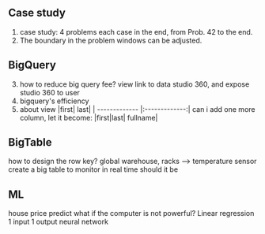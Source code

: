 ## Case study
1. case study: 4 problems each case in the end, from Prob. 42 to the end.
2. The boundary in the problem windows can be adjusted.
## BigQuery
3. how to reduce big query fee?
view link to data studio 360, and expose studio 360 to user
4. bigquery's efficiency
5. about view
|first| last|
| ------------- |:-------------:|
can i add one more column, let it become:
|first|last| fullname|
## BigTable
how to design the row key?
global warehouse, racks --> temperature sensor
create a big table to monitor in real time
should it be <sensor-id> <date>
## ML
house price predict
what if the computer is not powerful?
  Linear regression
  1 input 1 output neural network
  

